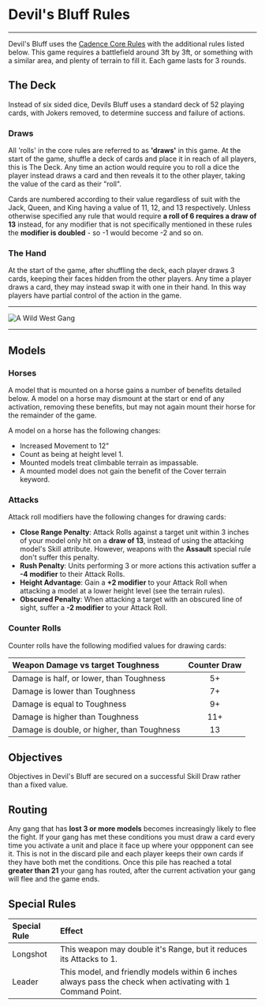 # Devil's Bluff Rules

---

Devil's Bluff uses the [Cadence Core Rules](../core-rules/introduction.md) with the additional rules listed below. This game requires a battlefield around 3ft by 3ft, or something with a similar area, and plenty of terrain to fill it. Each game lasts for 3 rounds.

## The Deck

Instead of six sided dice, Devils Bluff uses a standard deck of 52 playing cards, with Jokers removed, to determine success and failure of actions.

### Draws

All 'rolls' in the core rules are referred to as **'draws'** in this game. At the start of the game, shuffle a deck of cards and place it in reach of all players, this is The Deck. Any time an action would require you to roll a dice the player instead draws a card and then reveals it to the other player, taking the value of the card as their "roll". 

Cards are numbered according to their value regardless of suit with the Jack, Queen, and King having a value of 11, 12, and 13 respectively. Unless otherwise specified any rule that would require **a roll of 6 requires a draw of 13** instead, for any modifier that is not specifically mentioned in these rules the **modifier is doubled** - so -1 would become -2 and so on.

### The Hand

At the start of the game, after shuffling the deck, each player draws 3 cards, keeping their faces hidden from the other players. Any time a player draws a card, they may instead swap it with one in their hand. In this way players have partial control of the action in the game.

---

![A Wild West Gang](../img/devilsbluff-shootout3.jpg)

---

## Models

### Horses

A model that is mounted on a horse gains a number of benefits detailed below. A model on a horse may dismount at the start or end of any activation, removing these benefits, but may not again mount their horse for the remainder of the game.

A model on a horse has the following changes:

- Increased Movement to 12"
- Count as being at height level 1.
- Mounted models treat climbable terrain as impassable.
- A mounted model does not gain the benefit of the Cover terrain keyword.

### Attacks

Attack roll modifiers have the following changes for drawing cards:

- **Close Range Penalty**: Attack Rolls against a target unit within 3 inches of your model only hit on a **draw of 13**, instead of using the attacking model's Skill attribute. However, weapons with the **Assault** special rule don't suffer this penalty.
- **Rush Penalty**: Units performing 3 or more actions this activation suffer a **-4 modifier** to their Attack Rolls.
- **Height Advantage**: Gain a **+2 modifier** to your Attack Roll when attacking a model at a lower height level (see the terrain rules).
- **Obscured Penalty**: When attacking a target with an obscured line of sight, suffer a **-2 modifier** to your Attack Roll.

### Counter Rolls

Counter rolls have the following modified values for drawing cards:

| Weapon Damage vs target Toughness            | Counter Draw |
| :------------------------------------------- | :----------: |
| Damage is half, or lower, than Toughness     | 5+           |
| Damage is lower than Toughness               | 7+           |
| Damage is equal to Toughness                 | 9+           |
| Damage is higher than Toughness              | 11+          |
| Damage is double, or higher, than Toughness  | 13           |

## Objectives

Objectives in Devil's Bluff are secured on a successful Skill Draw rather than a fixed value.

## Routing

Any gang that has **lost 3 or more models** becomes increasingly likely to flee the fight. If your gang has met these conditions you must draw a card every time you activate a unit and place it face up where your oppponent can see it. This is not in the discard pile and each player keeps their own cards if they have both met the conditions. Once this pile has reached a total **greater than 21** your gang has routed, after the current activation your gang will flee and the game ends.

## Special Rules

| Special Rule | Effect |
| :----------- | :----- |
| Longshot | This weapon may double it's Range, but it reduces its Attacks to 1. |
| Leader | This model, and friendly models within 6 inches always pass the check when activating with 1 Command Point. |